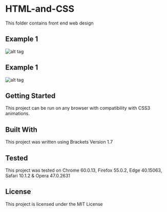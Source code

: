 # HTML-and-CSS
This folder contains front end web design

## Example 1

![alt tag](https://github.com/alexkeaveney/XsAndOs/blob/master/dance.gif)

## Example 1

![alt tag](https://github.com/alexkeaveney/XsAndOs/blob/master/wave.gif)

## Getting Started

This project can be run on any browser with compatibility with CSS3 animations.

## Built With

This project was written using Brackets Version 1.7

## Tested 

This project was tested on Chrome 60.0.13, Firefox 55.0.2, Edge 40.15063, Safari 10.1.2 & Opera 47.0.2631

## License

This project is licensed under the MIT License
